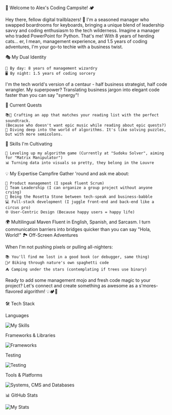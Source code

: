 
🚀 Welcome to Alex's Coding Campsite! 🏕️

Hey there, fellow digital trailblazers! 👋 I'm a seasoned manager who swapped boardrooms for keyboards, bringing a unique blend of leadership savvy and coding enthusiasm to the tech wilderness.
Imagine a manager who traded PowerPoint for Python. That's me! With 8 years of herding cats... er, I mean, management experience, and 1.5 years of coding adventures, 
I'm your go-to techie with a business twist.


🎭 My Dual Identity

    👔 By day: 8 years of management wizardry
    🖥️ By night: 1.5 years of coding sorcery

I'm the tech world's version of a centaur - half business strategist, half code wrangler. My superpower? Translating business jargon into elegant code faster than you can say "synergy"!

🌟 Current Quests

    📚🎵 Crafting an app that matches your reading list with the perfect soundtrack. 
    (Because who doesn't want epic music while reading about epic quests?)
    🧠 Diving deep into the world of algorithms. It's like solving puzzles, but with more semicolons.

🌱 Skills I'm Cultivating

    🧮 Leveling up my algorithm game (Currently at "Sudoku Solver", aiming for "Matrix Manipulator")
    📊 Turning data into visuals so pretty, they belong in the Louvre

💡 My Expertise Campfire
    Gather 'round and ask me about:

    🚀 Product management (I speak fluent Scrum)
    👥 Team Leadership (I can organize a group project without anyone crying)
    🔗 Being the Rosetta Stone between tech-speak and business-babble
    💻 Full-stack development (I juggle front-end and back-end like a circus pro)
    🌐 User-Centric Design (Because happy users = happy life)

🌍 Multilingual Maven
        Fluent in English, Spanish, and Sarcasm. I turn communication barriers into bridges quicker than you can say "Hola, World!"
        🏞️ Off-Screen Adventures

When I'm not pushing pixels or pulling all-nighters:

    📚 You'll find me lost in a good book (or debugger, same thing)
    🚴‍♂️ Biking through nature's own spaghetti code
    ⛺ Camping under the stars (contemplating if trees use binary)

Ready to add some management mojo and fresh code magic to your project? Let's connect and create something as awesome as a s'mores-flavored algorithm! 💡🏕️🚀


🛠️ Tech Stack

Languages

![My Skills](https://skillicons.dev/icons?i=js,html,css,py,ruby,ts)

Frameworks & Libraries

![Frameworks](https://skillicons.dev/icons?i=bootstrap,express,jquery,nestjs,nodejs,rails,react,sass,vite)

Testing

![Testing](https://skillicons.dev/icons?i=cypress,jest)

Tools & Platforms

![Systems, CMS and Databases](https://skillicons.dev/icons?i=git,github,postgres,prisma,redis,selenium)

📊 GitHub Stats

![My Stats](https://github-readme-stats.vercel.app/api?username=aleaguilar01&show_icons=true&theme=radical)





